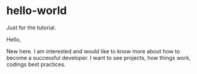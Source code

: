 # hello-world
Just for the tutorial.

Hello,

New here. I am interested and would like to know more about how to become a successful developer. I want to see projects, how things work, codings best practices. 

